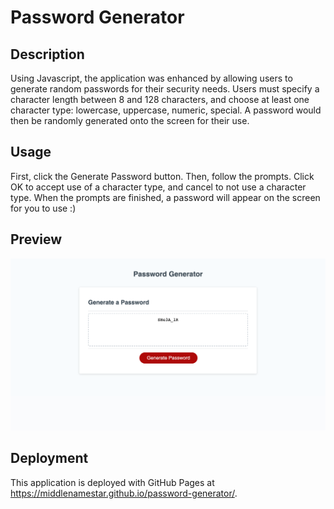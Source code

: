 # Password Generator

## Description
Using Javascript, the application was enhanced by allowing users to generate random passwords for their security needs. Users must specify a character length between 8 and 128 characters, and choose at least one character type: lowercase, uppercase, numeric, special. A password would then be randomly generated onto the screen for their use.

## Usage
First, click the Generate Password button. Then, follow the prompts. Click OK to accept use of a character type, and cancel to not use a character type. When the prompts are finished, a password will appear on the screen for you to use :)

## Preview
![Password Generator application features a white background with heading: "Password Generator." There is a central box titled "Generate a Password," containing a textbox that reads "Your Secure Password," and a red button that says "Generate Password."](/images/PasswordGenerator_Website.png)

## Deployment
This application is deployed with GitHub Pages at https://middlenamestar.github.io/password-generator/.